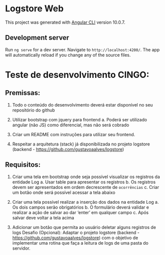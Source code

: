# Logstore Web

This project was generated with [Angular CLI](https://github.com/angular/angular-cli) version 10.0.7.

## Development server

Run `ng serve` for a dev server. Navigate to `http://localhost:4200/`. The app will automatically reload if you change any of the source files.

# Teste de desenvolvimento CINGO:

## Premissas:

1. Todo o conteúdo do desenvolvimento deverá estar disponível no seu repositório do github

2. Utilizar bootstrap com jquery para frontend
   a. Poderá ser utilizado angular (não JS) como diferencial, mas não será cobrado
3. Criar um README com instruções para utilizar seu frontend.

4. Respeitar a arquitetura (stack) já disponibilizada no projeto logstore (backend - https://github.com/gustavoaalves/logstore)

## Requisitos:

1. Criar uma tela em bootstrap onde seja possível visualizar os registros da entidade Log
   a. Usar table para apresentar os registros
   b. Os registros devem ser apresentados em ordem decrescente de `ocorrências`
   c. Criar um botão onde será possível acessar a tela abaixo

2. Criar uma tela possível realizar a inserção dos dados na entidade Log
   a. Os dois campos serão obrigatórios
   b. O formulário deverá validar e realizar a ação de salvar ao dar ‘enter’ em qualquer campo
   c. Após salvar deve voltar a tela acima

3. Adicionar um botão que permita ao usuário deletar alguns registros de logs
   Desafio (Opcional):
   Adaptar o projeto logstore (backend - https://github.com/gustavoaalves/logstore) com o objetivo de implementar uma rotina que faça a leitura de logs de uma pasta do servidor.
